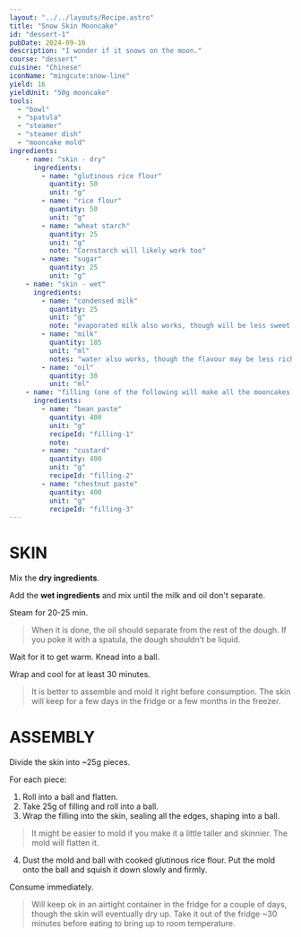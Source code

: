 ```yaml
---
layout: "../../layouts/Recipe.astro"
title: "Snow Skin Mooncake"
id: "dessert-1"
pubDate: 2024-09-16
description: "I wonder if it snows on the moon."
course: "dessert"
cuisine: "Chinese"
iconName: "mingcute:snow-line"
yield: 16
yieldUnit: "50g mooncake"
tools:
  - "bowl"
  - "spatula"
  - "steamer"
  - "steamer dish"
  - "mooncake mold"
ingredients:
    - name: "skin - dry"
      ingredients:
        - name: "glutinous rice flour"
          quantity: 50
          unit: "g"
        - name: "rice flour"
          quantity: 50
          unit: "g"
        - name: "wheat starch"
          quantity: 25
          unit: "g"
          note: "Cornstarch will likely work too"
        - name: "sugar"
          quantity: 25
          unit: "g"
    - name: "skin - wet"
      ingredients:
        - name: "condensed milk"
          quantity: 25
          unit: "g"
          note: "evaporated milk also works, though will be less sweet unless you add extra sugar"
        - name: "milk"
          quantity: 185
          unit: "ml"
          notes: "water also works, though the flavour may be less rich"
        - name: "oil"
          quantity: 30
          unit: "ml"
    - name: "filling (one of the following will make all the mooncakes)"
      ingredients:
        - name: "bean paste"
          quantity: 400
          unit: "g"
          recipeId: "filling-1"
          note:
        - name: "custard"
          quantity: 400
          unit: "g"
          recipeId: "filling-2"
        - name: "chestnut paste"
          quantity: 400
          unit: "g"
          recipeId: "filling-3"
---
```

# SKIN
Mix the **dry ingredients**.

Add the **wet ingredients** and mix until the milk and oil don't separate.

Steam for 20-25 min.
> When it is done, the oil should separate from the rest of the dough. If you poke it with a spatula, the dough shouldn't be liquid.

Wait for it to get warm. Knead into a ball.

Wrap and cool for at least 30 minutes.
> It is better to assemble and mold it right before consumption. The skin will keep for a few days in the fridge or a few months in the freezer.

# ASSEMBLY
Divide the skin into ~25g pieces.

For each piece:
1. Roll into a ball and flatten.
2. Take 25g of filling and roll into a ball.
3. Wrap the filling into the skin, sealing all the edges, shaping into a ball.
> It might be easier to mold if you make it a little taller and skinnier. The mold will flatten it.
4. Dust the mold and ball with cooked glutinous rice flour. Put the mold onto the ball and squish it down slowly and firmly.

Consume immediately.
> Will keep ok in an airtight container in the fridge for a couple of days, though the skin will eventually dry up. Take it out of the fridge ~30 minutes before eating to bring up to room temperature.